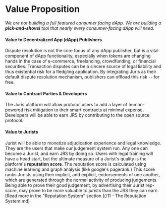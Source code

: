 # Value Proposition

_We are not building a full featured consumer facing dApp. We are building a **pick-and-shovel** tool that nearly every consumer-facing dApp will need._

#### Value to Decentralized App \(dApp\) Publishers

Dispute resolution is not the core focus of any dApp publisher, but is a vital component of dApp functionality, especially when tokens are changing hands in the case of e-commerce, freelancing, crowdfunding, or financial securities. Transaction disputes can be a sincere source of legal liability and thus existential risk for a fledgling application. By integrating Juris as their default dispute resolution mechanism, publishers can offload this risk -- for free.

#### Value to Contract Parties & Developers

The Juris platform will allow protocol users to add a layer of human-powered risk mitigation to their smart contracts at minimal expense. Developers will be able to earn JRS by contributing to the open source protocol.

#### Value to Jurists

Jurist will be able to monetize adjudication experience and legal knowledge. They are the users that make our judgement system run. Any one can become a Jurist, and earn JRS by doing so. Users with legal training will have a head start, but the ultimate measure of a Jurist's quality is the platform's **reputation score**. The reputation score is calculated using machine learning and graph analysis \(like google's pagerank.\) This score ranks Jurists using their implicit, and explicit, endorsements of one another, which are generated through the normal activity of producing judgements. Being able to prove their good judgement, by advertising their Jurist rep-score, may prove to be more valuable to jurists than the JRS they can earn. [Read more in the "Reputation System" section.](/11 - The Reputation System.md)